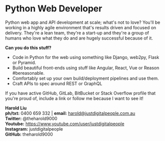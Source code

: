 # Python Web Developer

Python web app and API development at scale; what's not to love? You'll be working in a highly agile environment that's results driven and focused on delivery. They're a lean team, they're a start-up and they're a group of humans who love what they do and are hugely successful because of it.

**Can you do this stuff?**

* Code in Python for the web using something like Django, web2py, Flask or Pyramid.
* Build beautiful front-ends using stuff like Angular, React, Vue or Reason #bereasonable.
* Comfortably set up your own build/deployment pipelines and use them.
* Craft APIs to spec around REST or GraphQL

If you have active GitHub, GitLab, BitBucket or Stack Overflow profile that you're proud of, include a link or follow me because I want to see it!

**Harold Liu**</br>
**ph/txt:** 0400 659 332 | **email:** harold@justdigitalpeople.com.au</br>
**Twitter:** @theharold9000</br>
**Youtube:** https://www.youtube.com/user/justdigitalpeople</br>
**Instagram:** justdigitalpeople</br>
**GitHub:** theharold9000</br>